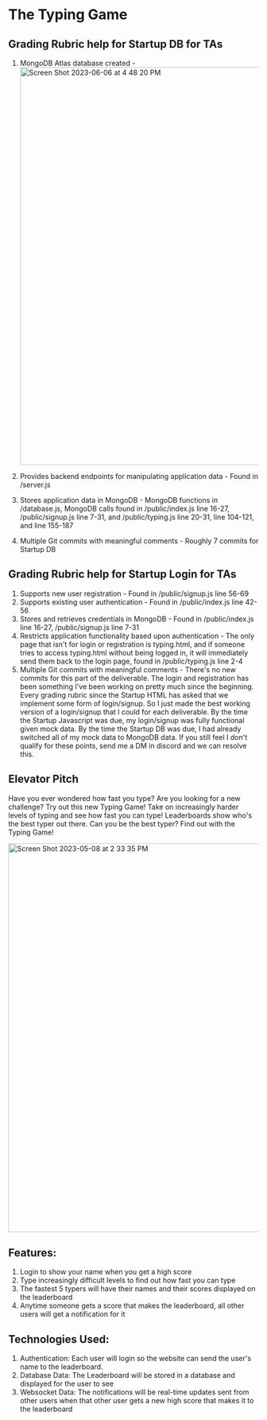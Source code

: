 # The Typing Game

## Grading Rubric help for Startup DB for TAs
1. MongoDB Atlas database created - <img width="800" alt="Screen Shot 2023-06-06 at 4 48 20 PM" src="https://github.com/Dakota3145/startup/assets/77128933/b9cada5f-446b-4d87-bad3-7921e79114ae">

2. Provides backend endpoints for manipulating application data - Found in /server.js
3. Stores application data in MongoDB - MongoDB functions in /database.js, MongoDB calls found in /public/index.js line 16-27, /public/signup.js line 7-31, and /public/typing.js line 20-31, line 104-121, and line 155-187 
4. Multiple Git commits with meaningful comments - Roughly 7 commits for Startup DB

## Grading Rubric help for Startup Login for TAs
1. Supports new user registration - Found in /public/signup.js line 56-69
2. Supports existing user authentication - Found in /public/index.js line 42-56
3. Stores and retrieves credentials in MongoDB - Found in /public/index.js line 16-27, /public/signup.js line 7-31
4. Restricts application functionality based upon authentication - The only page that isn't for login or registration is typing.html, and if someone tries to access typing.html without being logged in, it will immediately send them back to the login page, found in /public/typing.js line 2-4
5. Multiple Git commits with meaningful comments - There's no new commits for this part of the deliverable. The login and registration has been something I've been working on pretty much since the beginning. Every grading rubric since the Startup HTML has asked that we implement some form of login/signup. So I just made the best working version of a login/signup that I could for each deliverable. By the time the Startup Javascript was due, my login/signup was fully functional given mock data. By the time the Startup DB was due, I had already switched all of my mock data to MongoDB data. If you still feel I don't qualify for these points, send me a DM in discord and we can resolve this.

## Elevator Pitch
Have you ever wondered how fast you type? Are you looking for a new challenge? Try out this new Typing Game! Take on increasingly harder levels of typing and see how fast you can type! Leaderboards show who's the best typer out there. Can you be the best typer? Find out with the Typing Game!

<img width="782" alt="Screen Shot 2023-05-08 at 2 33 35 PM" src="https://user-images.githubusercontent.com/77128933/236928635-747e3c71-411a-4954-9976-78ce331f6d91.png">

## Features:
  1. Login to show your name when you get a high score
  2. Type increasingly difficult levels to find out how fast you can type
  3. The fastest 5 typers will have their names and their scores displayed on the leaderboard
  4. Anytime someone gets a score that makes the leaderboard, all other users will get a notification for it

## Technologies Used:
  1. Authentication: Each user will login so the website can send the user's name to the leaderboard.
  2. Database Data: The Leaderboard will be stored in a database and displayed for the user to see
  3. Websocket Data: The notifications will be real-time updates sent from other users when that other user gets a new high score that makes it to the leaderboard

